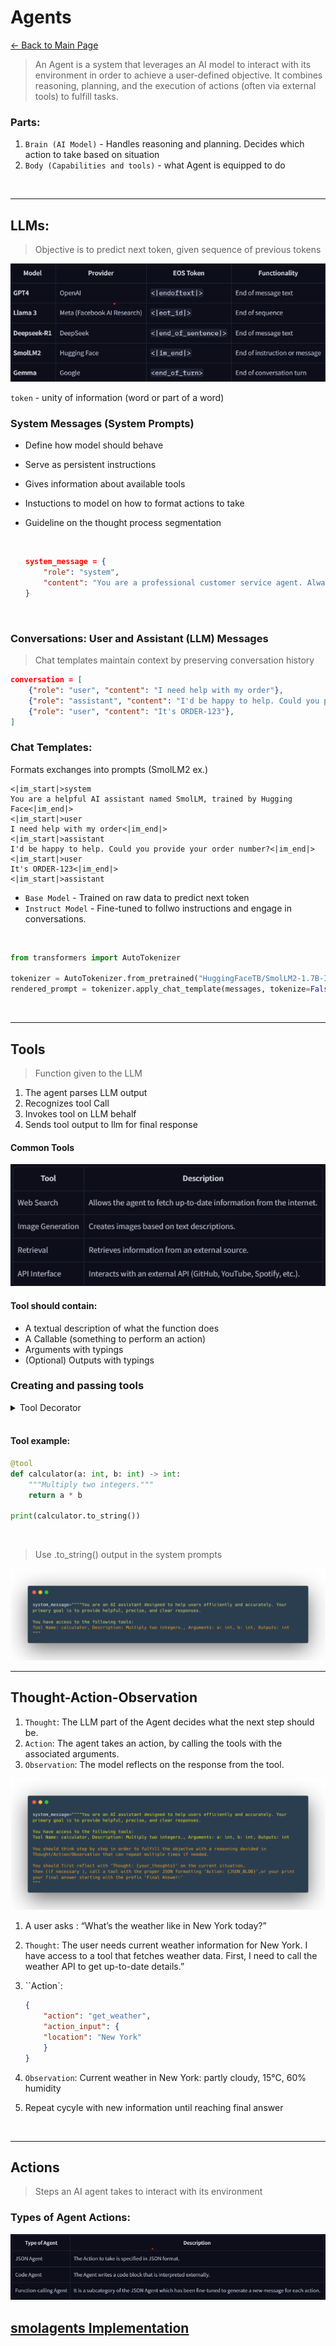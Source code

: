 # Agents
[← Back to Main Page](../README.md)

> An Agent is a system that leverages an AI model to interact with its environment in order to achieve a user-defined objective. It combines reasoning, planning, and the execution of actions (often via external tools) to fulfill tasks.

### Parts:
1. `Brain (AI Model)` - Handles reasoning and planning. Decides which action to take based on situation
2. `Body (Capabilities and tools)` - what Agent is equipped to do

<br>
<hr>


## LLMs:

> Objective is to predict next token, given sequence of previous tokens

<img src="images/models.png">

<br>

`token` - unity of information (word or part of a word)

### System Messages (System Prompts)
- Define how model should behave
- Serve as persistent instructions
- Gives information about available tools
- Instuctions to model on how to format actions to take
- Guideline on the thought process segmentation

    <br>
    
    ```json
    system_message = {
        "role": "system",
        "content": "You are a professional customer service agent. Always be polite, clear, and helpful."
    }
    ```

    <br>

### Conversations: User and Assistant (LLM) Messages
> Chat templates maintain context by preserving conversation history

```json
conversation = [
    {"role": "user", "content": "I need help with my order"},
    {"role": "assistant", "content": "I'd be happy to help. Could you provide your order number?"},
    {"role": "user", "content": "It's ORDER-123"},
]
```

### Chat Templates:

Formats exchanges into prompts (SmolLM2 ex.)
```
<|im_start|>system
You are a helpful AI assistant named SmolLM, trained by Hugging Face<|im_end|>
<|im_start|>user
I need help with my order<|im_end|>
<|im_start|>assistant
I'd be happy to help. Could you provide your order number?<|im_end|>
<|im_start|>user
It's ORDER-123<|im_end|>
<|im_start|>assistant
```

- `Base Model` - Trained on raw data to predict next token
- `Instruct Model` - Fine-tuned to follwo instructions and engage in conversations.

<br>

```python
from transformers import AutoTokenizer

tokenizer = AutoTokenizer.from_pretrained("HuggingFaceTB/SmolLM2-1.7B-Instruct")
rendered_prompt = tokenizer.apply_chat_template(messages, tokenize=False, add_generation_prompt=True)
```

<br>
<hr>

## Tools

> Function given to the LLM
1. The agent parses LLM output
2. Recognizes tool Call
3. Invokes tool on LLM behalf
4. Sends tool output to llm for final response

#### Common Tools

<img src="images/tools.png">

#### Tool should contain:
- A textual description of what the function does
- A Callable (something to perform an action)
- Arguments with typings
- (Optional) Outputs with typings


### Creating and passing tools

<details>

<summary>Tool Decorator</summary>

```python
def tool(func):
    """
    A decorator that creates a Tool instance from the given function.
    """
    # Get the function signature
    signature = inspect.signature(func)
    
    # Extract (param_name, param_annotation) pairs for inputs
    arguments = []
    for param in signature.parameters.values():
        annotation_name = (
            param.annotation.__name__ 
            if hasattr(param.annotation, '__name__') 
            else str(param.annotation)
        )
        arguments.append((param.name, annotation_name))
    
    # Determine the return annotation
    return_annotation = signature.return_annotation
    if return_annotation is inspect._empty:
        outputs = "No return annotation"
    else:
        outputs = (
            return_annotation.__name__ 
            if hasattr(return_annotation, '__name__') 
            else str(return_annotation)
        )
    
    # Use the function's docstring as the description (default if None)
    description = func.__doc__ or "No description provided."
    
    # The function name becomes the Tool name
    name = func.__name__
    
    # Return a new Tool instance
    return Tool(
        name=name, 
        description=description, 
        func=func, 
        arguments=arguments, 
        outputs=outputs
    )
```
</details>
<br>

#### Tool example:

```python
@tool
def calculator(a: int, b: int) -> int:
    """Multiply two integers."""
    return a * b

print(calculator.to_string())
```

<br>

> Use .to_string() output in the system prompts

<img src="images/tool_sys_pr.png">

<br>
<hr>

## Thought-Action-Observation

1. `Thought`: The LLM part of the Agent decides what the next step should be.
2. `Action`: The agent takes an action, by calling the tools with the associated arguments.
3. `Observation`: The model reflects on the response from the tool.

<img src="images/th-act-obs.png">

1. A user asks : “What’s the weather like in New York today?”
2. `Thought`: The user needs current weather information for New York. I have access to a tool that fetches weather data. 
First, I need to call the weather API to get up-to-date details.”

3. ``Action`: 

    ```json
    {
        "action": "get_weather",
        "action_input": {
        "location": "New York"
        }
    }
    ```
4. `Observation`: Current weather in New York: partly cloudy, 15°C, 60% humidity
5. Repeat cycyle with new information until reaching final answer

<br>
<hr>

## Actions
> Steps an AI agent takes to interact with its environment

### Types of Agent Actions:

<img src="images/actions.png">

## [smolagents Implementation](smolagents/README.md)